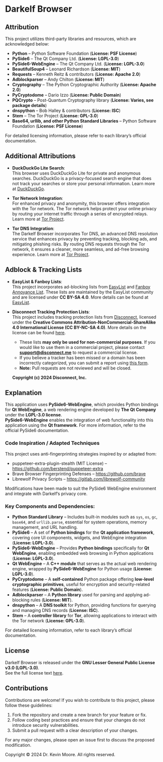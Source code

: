 # Darkelf Browser

## Attribution

This project utilizes third-party libraries and resources, which are acknowledged below:  

- **Python** – Python Software Foundation (**License: PSF License**)  
- **PySide6** – The Qt Company Ltd. (**License: LGPL-3.0**)  
- **PySide6-WebEngine** – The Qt Company Ltd. (**License: LGPL-3.0**)  
- **BeautifulSoup4** – Leonard Richardson (**License: MIT**)  
- **Requests** – Kenneth Reitz & contributors (**License: Apache 2.0**)  
- **Adblockparser** – Andy Chilton (**License: MIT**)  
- **Cryptography** – The Python Cryptographic Authority (**License: Apache 2.0**)  
- **PyCryptodome** – Dario Izzo (**License: Public Domain**)  
- **PQCrypto** – Post-Quantum Cryptography library (**License: Varies, see package details**)  
- **dnspython** – Bob Halley & contributors (**License: ISC**)  
- **Stem** – The Tor Project (**License: GPL-3.0**)  
- **Base64, urllib, and other Python Standard Libraries** – Python Software Foundation (**License: PSF License**)  

For detailed licensing information, please refer to each library’s official documentation.  

## Additional Attributions

- **DuckDuckGo Lite Search**:  
  This browser uses DuckDuckGo Lite for private and anonymous searches. DuckDuckGo is a privacy-focused search engine that does not track your searches or store your personal information. Learn more at [DuckDuckGo](https://duckduckgo.com/).

- **Tor Network Integration**:  
  For enhanced privacy and anonymity, this browser offers integration with the Tor network. The Tor network helps protect your online privacy by routing your internet traffic through a series of encrypted relays. Learn more at [Tor Project](https://www.torproject.org/).

- **Tor DNS Integration**:  
  The Darkelf Browser incorporates Tor DNS, an advanced DNS resolution service that enhances privacy by preventing tracking, blocking ads, and mitigating phishing risks. By routing DNS requests through the Tor network, it ensures a cleaner, more seamless, and ad-free browsing experience. Learn more at [Tor Project](https://www.torproject.org/).

## Adblock & Tracking Lists

- **EasyList & Fanboy Lists**:  
  This project incorporates ad-blocking lists from [EasyList](https://easylist.to/) and [Fanboy Annoyance List](https://easylist.to/pages/other-supplementary-filter-lists-and-easylist-variants.html). These lists are maintained by the EasyList community and are licensed under **CC BY-SA 4.0**. More details can be found at [EasyList](https://easylist.to/).

- **Disconnect Tracking Protection Lists**:  
  This project includes tracking protection lists from [Disconnect](https://github.com/disconnectme/disconnect-tracking-protection), licensed under the **Creative Commons Attribution-NonCommercial-ShareAlike 4.0 International License (CC BY-NC-SA 4.0)**. More details on the license can be found [here](https://creativecommons.org/licenses/by-nc-sa/4.0/).
  
  - These lists **may only be used for non-commercial purposes**. If you would like to use them in a commercial project, please contact **support@disconnect.me** to request a commercial license.
  - If you believe a tracker has been missed or a domain has been incorrectly categorized, you can submit a report using [this form](https://github.com/disconnectme/disconnect-tracking-protection).
  - **Note:** Pull requests are not reviewed and will be closed.

  **Copyright (c) 2024 Disconnect, Inc.**  
  
## Explanation

This application uses **PySide6-WebEngine**, which provides Python bindings for **Qt WebEngine**, a web rendering engine developed by **The Qt Company** under the **LGPL-3.0 license**.  
**PySide6-WebEngine** enables the integration of web functionality into this application using the **Qt framework**. For more information, refer to the official PySide6 documentation.  

### Code Inspiration / Adapted Techniques

This project uses anti-fingerprinting strategies inspired by or adapted from:

- puppeteer-extra-plugin-stealth (MIT License) – https://github.com/berstend/puppeteer-extra
- Brave Browser Fingerprinting Defenses – https://github.com/brave
- Librewolf Privacy Scripts – https://gitlab.com/librewolf-community

Modifications have been made to suit the PySide6 WebEngine environment and integrate with Darkelf’s privacy core.

### **Key Components and Dependencies:**  

- **Python Standard Library** – Includes built-in modules such as `sys`, `os`, `gc`, `base64`, and `urllib.parse`, essential for system operations, memory management, and URL handling.  
- **PySide6** – A set of **Python bindings** for the **Qt application framework**, covering core UI components, widgets, and WebEngine integration (**License: LGPL-3.0**).  
- **PySide6-WebEngine** – Provides **Python bindings** specifically for **Qt WebEngine**, enabling embedded web browsing in Python applications (**License: LGPL-3.0**).  
- **Qt WebEngine** – A **C++ module** that serves as the actual web rendering engine, wrapped by **PySide6-WebEngine** for Python usage (**License: LGPL-3.0**).  
- **PyCryptodome** – A **self-contained** Python package offering **low-level cryptographic primitives**, useful for encryption and security-related features (**License: Public Domain**).  
- **Adblockparser** – A **Python library** used for parsing and applying ad-blocking rules (**License: MIT**).  
- **dnspython** – A **DNS toolkit** for Python, providing functions for querying and managing DNS records (**License: ISC**).  
- **Stem** – A **controller library** for **Tor**, allowing applications to interact with the Tor network (**License: GPL-3.0**).  

For detailed licensing information, refer to each library’s official documentation.  

## License

Darkelf Browser is released under the **GNU Lesser General Public License v3.0 (LGPL-3.0)**.  
See the full license text [here](https://www.gnu.org/licenses/lgpl-3.0.html).

## Contributions

Contributions are welcome! If you wish to contribute to this project, please follow these guidelines:

1. Fork the repository and create a new branch for your feature or fix.
2. Follow coding best practices and ensure that your changes do not introduce security vulnerabilities.
3. Submit a pull request with a clear description of your changes.

For any major changes, please open an issue first to discuss the proposed modification.

Copyright © 2024 Dr. Kevin Moore. All rights reserved.
